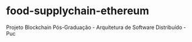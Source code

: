 # food-supplychain-ethereum
Projeto Blockchain Pós-Graduação - Arquitetura de Software Distribuído - Puc
